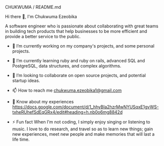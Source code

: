CHUKWUMA / README.md

Hi there 👋, I'm Chukwuma Ezeobika

A software engineer who is passionate about collaborating with great teams in building tech products that help businesses to be more efficient and provide a better service to the public.

- 🔭 I’m currently working on my company's projects, and some personal projects.

- 🌱 I’m currently learning ruby and ruby on rails, advanced SQL and PostgreSQL, data structures, and complex algorithms.

- 👯 I’m looking to collaborate on open source projects, and potential startup ideas.

- 📫 How to reach me chukwuma.ezeobika1@gmail.com

- 📄 Know about my experiences https://docs.google.com/document/d/1_hhyBIa2hzrMwNYUSqxE1gvWS-txheRUhefSdEqGRx4/edit#heading=h.nb0o6mg8842d

- ⚡ Fun fact When I'm not coding, I simply enjoy singing or listening to music. I love to do research, and travel so as to learn new things; gain new experiences, meet new people and make memories that will last a life time.
